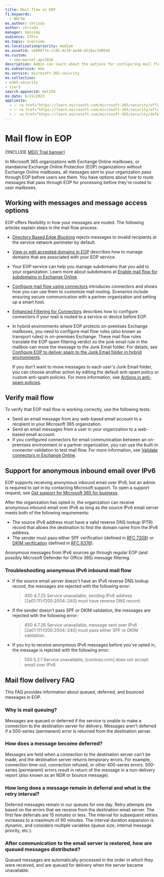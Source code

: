 ```yaml
---
title: Mail flow in EOP
f1.keywords: 
  - NOCSH
ms.author: chrisda
author: chrisda
manager: dansimp
audience: ITPro
ms.topic: overview
ms.localizationpriority: medium
ms.assetid: e109077e-cc85-4c19-ae40-d218ac7d0548
ms.custom: 
  - seo-marvel-apr2020
description: Admin can learn about the options for configuring mail flow and routing in Exchange Online Protection (EOP).
ms.subservice: mdo
ms.service: microsoft-365-security
ms.collection: 
- m365-security
- tier3
search.appverid: met150
ms.date: 6/15/2023
appliesto:
  - ✅ <a href="https://learn.microsoft.com/microsoft-365/security/office-365-security/eop-about" target="_blank">Exchange Online Protection</a>
  - ✅ <a href="https://learn.microsoft.com/microsoft-365/security/office-365-security/mdo-security-comparison#defender-for-office-365-plan-1-vs-plan-2-cheat-sheet" target="_blank">Microsoft Defender for Office 365 plan 1 and plan 2</a>
  - ✅ <a href="https://learn.microsoft.com/microsoft-365/security/defender/microsoft-365-defender" target="_blank">Microsoft Defender XDR</a>
---
```


# Mail flow in EOP

[!INCLUDE [MDO Trial banner](../includes/mdo-trial-banner.md)]

In Microsoft 365 organizations with Exchange Online mailboxes, or standalone Exchange Online Protection (EOP) organizations without Exchange Online mailboxes, all messages sent to your organization pass through EOP before users see them. You have options about how to route messages that pass through EOP for processing before they're routed to user mailboxes.

## Working with messages and message access options

EOP offers flexibility in how your messages are routed. The following articles explain steps in the mail flow process:

- [Directory Based Edge Blocking](/exchange/mail-flow-best-practices/use-directory-based-edge-blocking) rejects messages to invalid recipients at the service network perimeter by default.

- [View or edit accepted domains in EOP](/exchange/mail-flow-best-practices/manage-accepted-domains/manage-accepted-domains) describes how to manage domains that are associated with your EOP service.

- Your EOP service can help you manage subdomains that you add to your organization. Learn more about subdomains at [Enable mail flow for subdomains in Exchange Online](/exchange/mail-flow-best-practices/manage-accepted-domains/enable-mail-flow-for-subdomains).

- [Configure mail flow using connectors](/exchange/mail-flow-best-practices/use-connectors-to-configure-mail-flow/use-connectors-to-configure-mail-flow) introduces connectors and shows how you can use them to customize mail routing. Scenarios include ensuring secure communication with a partner organization and setting up a smart host.

- [Enhanced Filtering for Connectors](/exchange/mail-flow-best-practices/use-connectors-to-configure-mail-flow/enhanced-filtering-for-connectors) describes how to configure connectors if your mail is routed to a service or device before EOP.

- In hybrid environments where EOP protects on-premises Exchange mailboxes, you need to configure mail flow rules (also known as transport rules) in on-premises Exchange. These mail flow rules translate the EOP spam filtering verdict so the junk email rule in the mailbox can move the message to the Junk Email folder. For details, see [Configure EOP to deliver spam to the Junk Email folder in hybrid environments](/exchange/standalone-eop/configure-eop-spam-protection-hybrid).

  If you don't  want to move messages to each user's Junk Email folder, you can choose another action by editing the default anti-spam policy or custom anti-spam policies. For more information, see [Actions in anti-spam policies](anti-spam-protection-about.md#actions-in-anti-spam-policies).

## Verify mail flow

To verify that EOP mail flow is working correctly, use the following tests:

- Send an email message from any web-based email account to a recipient in your Microsoft 365 organization.
- Send an email messages from a user in your organization to a web-based email account.
- If you configured connectors for email communication between an on-premises environment or a partner organization, you can use the built-in connector validation to test mail flow. For more information, see [Validate connectors in Exchange Online](/exchange/mail-flow-best-practices/use-connectors-to-configure-mail-flow/validate-connectors).

## Support for anonymous inbound email over IPv6

EOP supports receiving anonymous inbound email over IPv6, but an admin is required to opt in by contacting Microsoft support. To open a support request, see [Get support for Microsoft 365 for business](/microsoft-365/admin/get-help-support).

After the organization has opted in, the organization can receive anonymous inbound email over IPv6 as long as the source IPv6 email server meets both of the following requirements:

- The source IPv6 address must have a valid reverse DNS lookup (PTR) record that allows the destination to find the domain name from the IPv6 address.
- The sender must pass either SPF verification (defined in [RFC 7208](https://tools.ietf.org/html/rfc7208)) or [DKIM verification](http://dkim.org/) (defined in [RFC 6376](https://www.rfc-editor.org/rfc/rfc6376.txt)).

Anonymous messages from IPv6 sources go through regular EOP (and possibly Microsoft Defender for Office 365) message filtering.

### Troubleshooting anonymous IPv6 inbound mail flow

- If the source email server doesn't have an IPv6 reverse DNS lookup record, the messages are rejected with the following error:

  > 450 4.7.25 Service unavailable, sending IPv6 address [2a01:111:f200:2004::240] must have reverse DNS record.

- If the sender doesn't pass SPF or DKIM validation, the messages are rejected with the following error:

  > 450 4.7.26 Service unavailable, message sent over IPv6 [2a01:111:f200:2004::240] must pass either SPF or DKIM validation.

- If you try to receive anonymous IPv6 messages before you've opted in, the message is rejected with the following error:

  > 550 5.2.1 Service unavailable, [contoso.com] does not accept email over IPv6.

## Mail flow delivery FAQ

This FAQ provides information about queued, deferred, and bounced messages in EOP.

### Why is mail queuing?

Messages are queued or deferred if the service is unable to make a connection to the destination server for delivery. Messages aren't deferred if a 500-series (permanent) error is returned from the destination server.

### How does a message become deferred?

Messages are held when a connection to the destination server can't be made, and the destination server returns temporary errors. For example, connection time-out, connection refused, or other 400-series errors. 500-series (permanent) errors result in return of the message in a non-delivery report (also known as an NDR or bounce message).

### How long does a message remain in deferral and what is the retry interval?

Deferred messages remain in our queues for one day. Retry attempts are based on the errors that we receive from the destination email server. The first few deferrals are 15 minutes or less. The interval for subsequent retries increases to a maximum of 60 minutes. The interval duration expansion is dynamic, and considers multiple variables (queue size, internal message priority, etc.).

### After communication to the email server is restored, how are queued messages distributed?

Queued messages are automatically processed in the order in which they were received, and are queued for delivery when the server became unavailable.

